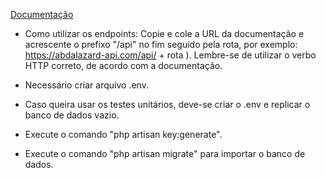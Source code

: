[Documentação](https://abdalazard-api.com/)


* Como utilizar os endpoints:
    Copie e cole a URL da documentação e acrescente o prefixo "/api" no fim seguido pela rota, por exemplo: https://abdalazard-api.com/api/ + rota ). Lembre-se de utilizar o verbo HTTP correto, de acordo com a documentação.

- Necessário criar arquivo .env.

- Caso queira usar os testes unitários, deve-se criar o .env e replicar o banco de dados vazio.

- Execute o comando "php artisan key:generate".

- Execute o comando "php artisan migrate" para importar o banco de dados.
